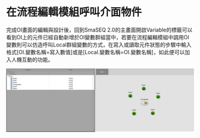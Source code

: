 # 在流程編輯模組呼叫介面物件

完成OI畫面的編輯與設計後，回到SmaSEQ 2.0的主畫面開啟Variable的標籤可以看到OI上的元件已經自動新增於OI變數群組當中，若要在流程編輯模組中調用OI變數則可以仿造呼叫Local群組變數的方式，在寫入或讀取元件狀態的步驟中輸入格式\[OI.變數名稱=寫入數值\]或是\[Local.變數名稱=OI.變數名稱\]，如此便可以加入人機互動的功能。

![](../../../.gitbook/assets/oiandvar.jpg)

